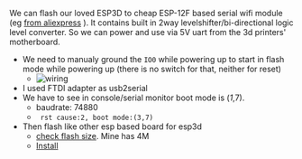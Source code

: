 We can flash our loved ESP3D to cheap ESP-12F based serial wifi module (eg [from aliexpress](https://www.aliexpress.com/item/ESP8266-ESP-12F-Serial-WIFI-Wireless-Transceiver-Module-For-Arduino-ESP-12F-Adapter-Expansion-Board-For/32804504326.html) ). It contains built in 2way levelshifter/bi-directional logic level converter. So we can power and use via 5V uart from the 3d printers' motherboard.

* We need to manualy ground the ```IO0``` while powering up to start in flash mode while powering up (there is no switch for that, neither for reset)
  * ![wiring](https://raw.githubusercontent.com/wiki/luc-github/ESP3D/images/ESP/ESP12.png)
* I used FTDI adapter as usb2serial
* We have to see in console/serial monitor boot mode is (*1*,7).
  * baudrate: 74880
  * ``` rst cause:2, boot mode:(3,7)```
* Then flash like other esp based board for esp3d
  * [check flash size](https://github.com/luc-github/ESP3D/wiki/Flash-Size). Mine has 4M
  * [Install](https://github.com/luc-github/ESP3D/wiki/Install-Instructions)


